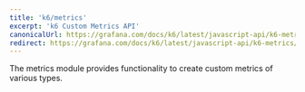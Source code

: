 ```yaml
---
title: 'k6/metrics'
excerpt: 'k6 Custom Metrics API'
canonicalUrl: https://grafana.com/docs/k6/latest/javascript-api/k6-metrics/
redirect: https://grafana.com/docs/k6/latest/javascript-api/k6-metrics/
---
```


The metrics module provides functionality to create custom metrics of various types.